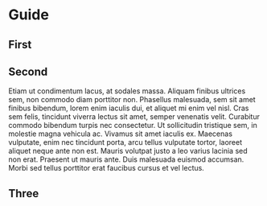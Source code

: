 
# Guide

## First

## Second

Etiam ut condimentum lacus, at sodales massa. Aliquam finibus ultrices sem, non commodo diam porttitor non. Phasellus malesuada, sem sit amet finibus bibendum, lorem enim iaculis dui, et aliquet mi enim vel nisl. Cras sem felis, tincidunt viverra lectus sit amet, semper venenatis velit. Curabitur commodo bibendum turpis nec consectetur. Ut sollicitudin tristique sem, in molestie magna vehicula ac. Vivamus sit amet iaculis ex. Maecenas vulputate, enim nec tincidunt porta, arcu tellus vulputate tortor, laoreet aliquet neque ante non est. Mauris volutpat justo a leo varius lacinia sed non erat. Praesent ut mauris ante. Duis malesuada euismod accumsan. Morbi sed tellus porttitor erat faucibus cursus et vel lectus.

## Three
